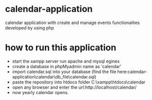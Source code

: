# calendar-application
calendar application with create and manage events functionalites developed by using php

# how to run this application 
* start the xampp server run apache and mysql egines
* create a database in phpMyadmin name as 'calendar'
* import calendar.sql into your database (find the file here:calendar-application\calendar\db_file\calendar.sql)
* paste the repository into htdocs folder C:\xampp\htdocs\calendar
* open any browser and enter the url:http://localhost/calendar/
* now yearly calendar opens.
